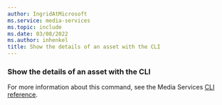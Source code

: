 ```yaml
---
author: IngridAtMicrosoft
ms.service: media-services
ms.topic: include
ms.date: 03/08/2022
ms.author: inhenkel
title: Show the details of an asset with the CLI
---
```


<!--Show the details of an asset-->

### Show the details of an asset with the CLI

For more information about this command, see the Media Services [CLI reference](/cli/azure/ams/asset?view=azure-cli-latest#az-ams-asset-show).
